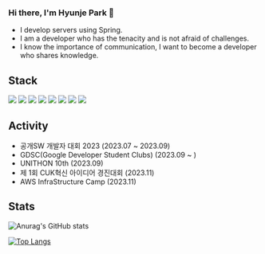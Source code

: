 ### Hi there, I'm Hyunje Park 👋
- I develop servers using Spring.
- I am a developer who has the tenacity and is not afraid of challenges.
- I know the importance of communication, I want to become a developer who shares knowledge.



## Stack

<img src="https://img.shields.io/badge/C/C++-00599C?style=flat-square&logo=cplusplus&logoColor=white"/> <img src="https://img.shields.io/badge/java-26689A?style=flat-square&logoColor=white"/> <img src="https://img.shields.io/badge/Spring-6DB33F?style=flat-square&logo=Spring&logoColor=white"/> <img src="https://img.shields.io/badge/Mysql-4479A1?style=flat-square&logo=Spring&logoColor=white"/> <img src="https://img.shields.io/badge/AWS-232F3E?style=flat-square&logo=amazonaws&logoColor=white"/> <img src="https://img.shields.io/badge/RDS-527FFF?style=flat-square&logo=amazonrds&logoColor=white"/> <img src="https://img.shields.io/badge/S3-569A31?style=flat-square&logo=amazons3&logoColor=white"/> <img src="https://img.shields.io/badge/docker-2496ED?style=flat-square&logo=docker&logoColor=white"/>
</center>

## Activity

- 공개SW 개발자 대회 2023 (2023.07 ~ 2023.09)
- GDSC(Google Developer Student Clubs) (2023.09 ~ )
- UNITHON 10th (2023.09)
- 제 1회 CUK혁신 아이디어 경진대회 (2023.11)
- AWS InfraStructure Camp (2023.11)


## Stats

![Anurag's GitHub stats](https://github-readme-stats.vercel.app/api?username=sor999&show_icons=true&theme=radical)

[![Top Langs](https://github-readme-stats.vercel.app/api/top-langs/?username=sor999&layout=compact)](https://github.com/anuraghazra/github-readme-stats)
